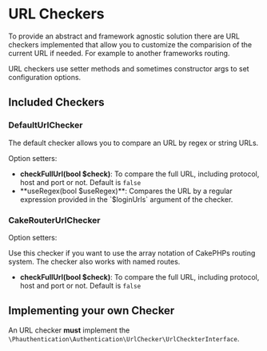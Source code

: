 # URL Checkers

To provide an abstract and framework agnostic solution there are URL checkers implemented that allow you to customize the comparision of the current URL if needed. For example to another frameworks routing.

URL checkers use setter methods and sometimes constructor args to set configuration options.

## Included Checkers

### DefaultUrlChecker

The default checker allows you to compare an URL by regex or string URLs.

Option setters:

* **checkFullUrl(bool $check)**: To compare the full URL, including protocol, host and port or not. Default is `false`
* **useRegex(bool $useRegex)**: Compares the URL by a regular expression provided in the `$loginUrls` argument of the checker.

### CakeRouterUrlChecker

Option setters:

Use this checker if you want to use the array notation of CakePHPs routing system. The checker also works with named routes.

* **checkFullUrl(bool $check)**: To compare the full URL, including protocol, host and port or not. Default is `false`

## Implementing your own Checker

An URL checker **must** implement the ``\Phauthentication\Authentication\UrlChecker\UrlCheckterInterface``.

